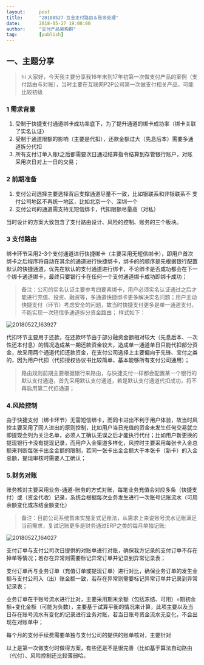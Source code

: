 ```yaml
---                                                                         
layout:     post                                            
title:      "20180527-互金支付路由＆账务处理"                                                                           
date:       2018-05-27 19:00:00                                                                           
author:     "支付产品架构群"                                      
tag:		[publish]                                
--- 
```


## 一、主题分享

> hi 大家好，今天我主要分享我16年末到17年初第一次做支付产品的案例（支付路由与对账），当时主要在互联网P2P公司第一次做支付相关产品，可能比较初级

### 1 需求背景  

1. 受制于快捷支付通道绑卡成功率底下，为了提升通道的绑卡成功率（绑卡关联了实名认证）  
2. 受制于通道限额的影响（主要是代扣），还款金额过大（先息后本）需要多通道拆分代扣  
3. 所有支付订单入账t之后都需要次日通过结算指令结算到存管银行账户，对账采用次日对上一日的交易；  

### 2 前期准备  

1. 支付公司选择主要选择背后支撑通道尽量不一致，比如银联系和非银联系不 支付公司地区不再统一地区，比如北京一个、深圳一个  
2. 支付公司的通道需支持无短信绑卡，代扣限额尽量高（对私）  

当时设计的方案大致包含了支付路由设计、风险的控制、账务的三个板块。 


### 3 支付路由  
 绑卡环节采用2-3个支付通道进行快捷绑卡（主要采用无短信绑卡），即用户首次绑卡之后程序将自动在其余的通道进行快捷绑卡，绑卡的的顺序是先根据银行配置默认的快捷通道，优先在默认的支付通道进行绑卡，不论绑卡是否成功都会在下一个绑卡通道绑卡，最终只要银行卡在任何一个支付通道绑卡成功即绑卡成功；

> 备注：公司的实名认证主要参考四要素绑卡，用户必须实名认证通过之后才能进行充值、投资、融资等，多通道快捷绑卡更多解决实名问题；用户主动快捷支付（环节）考虑安全的问题，故当时快捷支付更多是单一通道支付，不能实现一次短信多通道拆分资金路由；
样式如下：

![20180527_163927](http://static.cocolian.org/img/20180527_163927.png)   

代扣环节主要用于还款，在还款环节由于部分融资金额相对较大（先息后本、一次性还本付息）的情况造成某一期还款资金较大，造成单一通道单日只能代扣部分资金，故采用两个通道代扣还款资金，在支付公司选择上主要偏向于先锋、宝付之类的，因为用户代扣（代扣授权协议书比较简单，基本能够所有支付公司通用）； 

> 路由规则前期主要根据银行来路由，与快捷支付一样都会配置某一个银行的默认支付通道，首先采用默认支付通道，若是默认支付通道代扣成功，将不再启用第二代扣通道；

### 4.风险控制  

由于快捷支付（绑卡环节）无需短信绑卡，而同卡进出不利于用户体验，故当时风控主要采用了同人进出的原则控制，比如用户当日充值的资金未发生任何交易就立即提现会列为关注名单，必须人工确认无误之后才能执行代付；比如用户新更换的提现银行卡没有提现记录，而用户入金渠道多样化，风控时主要采用每张卡入金总额来判断每张卡出金金额的限制，若同一张卡出金金额大于本张卡（新卡）的入金总额，提现审核时需要人工确认；

### 5.财务对账  

账务核对主要采用业务-通道-账务的方式对账，每笔业务充值会对应多条（快捷支付）或（资金代收）记录，系统会根据每次业务发生进行一次账号记账流水（可用余额变化或冻结金额变化） 

> 备注：目前公司系统暂未实施复式记账法，从需求上来说账号流水记账满足当前需求，复试记账更多是财务通过ERP之类的每月单独记账;

![20180527_164027](http://static.cocolian.org/img/20180527_164027.png)</br>

支付订单与支付公司次日提供的对账单进行对账，确保我方记录的支付订单不存在掉单等情况；若存在异常则需要标记异常订单并记录到异常记录表；

支付订单再与业务订单（充值订单或提现订单）进行对比，确保业务订单的发生金额与支付公司入（出）账金额一致，若存在异常则需要标记异常订单并记录到异常记录表；

业务订单在于账号流水进行比对，主要采用期末余额（包括冻结、可用）=期初余额+变化金额（可能为负数），主要基于试算平衡的情况来计算，此项主要以及当日存在账号流水有变化的记录进行业务对账，若当日账号资金流水无变化，不会出现在对账单中；

每个月的支付手续费需要单独与支付公司的提供的账单核对，主要针对

以上是第一次做支付时做得方案，有些还是不是很完善（比如基于算法自动路由（代付）、风险控制还比较薄弱哈。

